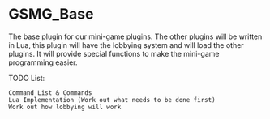 GSMG_Base
=========

The base plugin for our mini-game plugins. The other plugins will be written in Lua, this plugin will have the lobbying system and will load the other plugins. It will provide special functions to make the mini-game programming easier.

TODO List:

    Command List & Commands
    Lua Implementation (Work out what needs to be done first)
    Work out how lobbying will work
